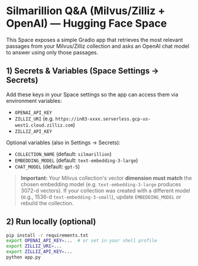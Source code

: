 # Silmarillion Q&A (Milvus/Zilliz + OpenAI) — Hugging Face Space

This Space exposes a simple Gradio app that retrieves the most relevant passages from your Milvus/Zilliz collection and asks an OpenAI chat model to answer using only those passages.

## 1) Secrets & Variables (Space Settings → Secrets)
Add these keys in your Space settings so the app can access them via environment variables:

- `OPENAI_API_KEY`
- `ZILLIZ_URI` (e.g. `https://in03-xxxx.serverless.gcp-us-west1.cloud.zilliz.com`)
- `ZILLIZ_API_KEY`

Optional variables (also in Settings → Secrets):
- `COLLECTION_NAME` (default: `silmarillion`)
- `EMBEDDING_MODEL` (default: `text-embedding-3-large`)
- `CHAT_MODEL` (default: `gpt-5`)

> **Important:** Your Milvus collection's vector **dimension must match** the chosen embedding model (e.g. `text-embedding-3-large` produces 3072-d vectors). If your collection was created with a different model (e.g., 1536-d `text-embedding-3-small`), update `EMBEDDING_MODEL` or rebuild the collection.

## 2) Run locally (optional)
```bash
pip install -r requirements.txt
export OPENAI_API_KEY=...  # or set in your shell profile
export ZILLIZ_URI=...
export ZILLIZ_API_KEY=...
python app.py